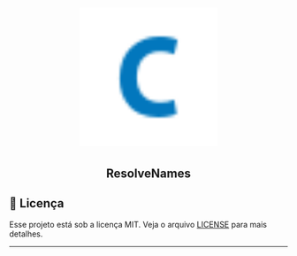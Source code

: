 <h1 align="center">
    <img alt="ResolveNames" src=".github/C.svg" width="250px" /> 
</h1> 

<h2 align="center">ResolveNames</h2>


## :memo: Licença

Esse projeto está sob a licença MIT. Veja o arquivo [LICENSE](LICENSE.md) para mais detalhes.

---
